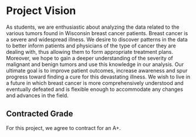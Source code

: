 # Project Vision

As students, we are enthusiastic about analyzing the data related to the various tumors found in Wisconsin breast cancer patients. Breast cancer is a severe and widespread illness. We desire to discover patterns in the data to better inform patients and physicians of the type of cancer they are dealing with, thus allowing them to form appropriate treatment plans. Moreover, we hope to gain a deeper understanding of the severity of malignant and benign tumors and use this knowledge in our analysis. Our ultimate goal is to improve patient outcomes, increase awareness and spur progress toward finding a cure for this devastating illness. We wish to live in a future in which breast cancer is more comprehensively understood and eventually defeated and is flexible enough to accommodate any changes and advances in the field.

## Contracted Grade

For this project, we agree to contract for an A+.
